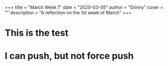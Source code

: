 +++
title = "March Week 1"
date = "2020-03-05"
author = "Donny"
cover = ""
description = "A reflection on the 1st week of March"
+++
# This is the test
# I can push, but not force push